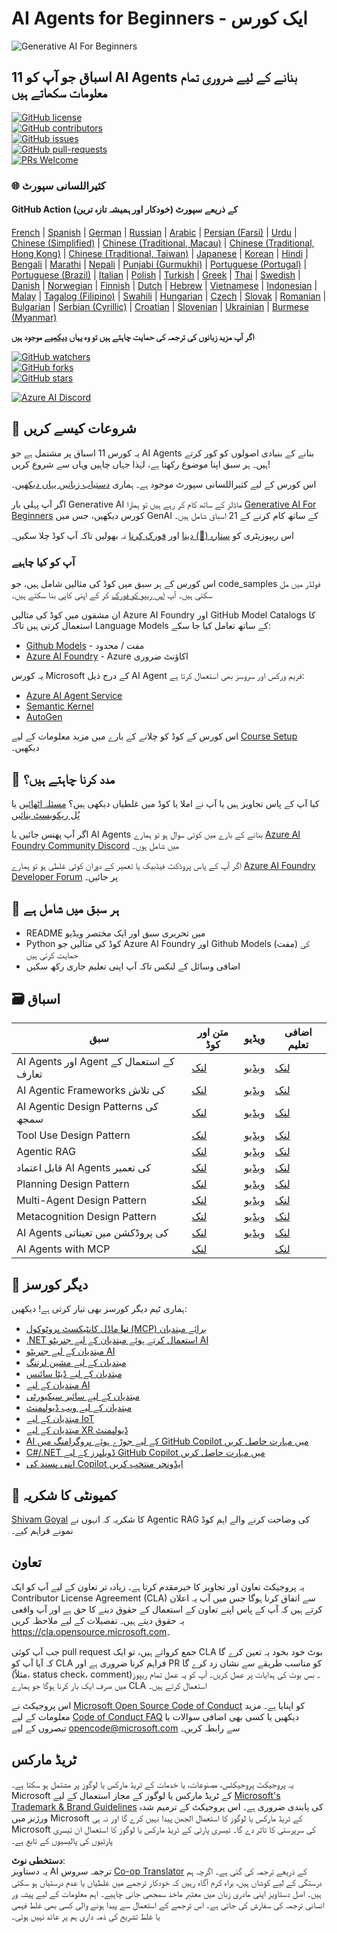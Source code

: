<!--
CO_OP_TRANSLATOR_METADATA:
{
  "original_hash": "6b07046397366e6f6f4524c9ddeba1e1",
  "translation_date": "2025-07-12T14:42:38+00:00",
  "source_file": "README.md",
  "language_code": "ur"
}
-->
# AI Agents for Beginners - ایک کورس

![Generative AI For Beginners](../../translated_images/repo-thumbnail.083b24afed61b6dd27a7fc53798bebe9edf688a41031163a1fca9f61c64d63ec.ur.png)

## 11 اسباق جو آپ کو AI Agents بنانے کے لیے ضروری تمام معلومات سکھاتے ہیں

[![GitHub license](https://img.shields.io/github/license/microsoft/ai-agents-for-beginners.svg)](https://github.com/microsoft/ai-agents-for-beginners/blob/master/LICENSE?WT.mc_id=academic-105485-koreyst)  
[![GitHub contributors](https://img.shields.io/github/contributors/microsoft/ai-agents-for-beginners.svg)](https://GitHub.com/microsoft/ai-agents-for-beginners/graphs/contributors/?WT.mc_id=academic-105485-koreyst)  
[![GitHub issues](https://img.shields.io/github/issues/microsoft/ai-agents-for-beginners.svg)](https://GitHub.com/microsoft/ai-agents-for-beginners/issues/?WT.mc_id=academic-105485-koreyst)  
[![GitHub pull-requests](https://img.shields.io/github/issues-pr/microsoft/ai-agents-for-beginners.svg)](https://GitHub.com/microsoft/ai-agents-for-beginners/pulls/?WT.mc_id=academic-105485-koreyst)  
[![PRs Welcome](https://img.shields.io/badge/PRs-welcome-brightgreen.svg?style=flat-square)](http://makeapullrequest.com?WT.mc_id=academic-105485-koreyst)

### 🌐 کثیراللسانی سپورٹ

#### GitHub Action کے ذریعے سپورٹ (خودکار اور ہمیشہ تازہ ترین)

[French](../fr/README.md) | [Spanish](../es/README.md) | [German](../de/README.md) | [Russian](../ru/README.md) | [Arabic](../ar/README.md) | [Persian (Farsi)](../fa/README.md) | [Urdu](./README.md) | [Chinese (Simplified)](../zh/README.md) | [Chinese (Traditional, Macau)](../mo/README.md) | [Chinese (Traditional, Hong Kong)](../hk/README.md) | [Chinese (Traditional, Taiwan)](../tw/README.md) | [Japanese](../ja/README.md) | [Korean](../ko/README.md) | [Hindi](../hi/README.md) | [Bengali](../bn/README.md) | [Marathi](../mr/README.md) | [Nepali](../ne/README.md) | [Punjabi (Gurmukhi)](../pa/README.md) | [Portuguese (Portugal)](../pt/README.md) | [Portuguese (Brazil)](../br/README.md) | [Italian](../it/README.md) | [Polish](../pl/README.md) | [Turkish](../tr/README.md) | [Greek](../el/README.md) | [Thai](../th/README.md) | [Swedish](../sv/README.md) | [Danish](../da/README.md) | [Norwegian](../no/README.md) | [Finnish](../fi/README.md) | [Dutch](../nl/README.md) | [Hebrew](../he/README.md) | [Vietnamese](../vi/README.md) | [Indonesian](../id/README.md) | [Malay](../ms/README.md) | [Tagalog (Filipino)](../tl/README.md) | [Swahili](../sw/README.md) | [Hungarian](../hu/README.md) | [Czech](../cs/README.md) | [Slovak](../sk/README.md) | [Romanian](../ro/README.md) | [Bulgarian](../bg/README.md) | [Serbian (Cyrillic)](../sr/README.md) | [Croatian](../hr/README.md) | [Slovenian](../sl/README.md) | [Ukrainian](../uk/README.md) | [Burmese (Myanmar)](../my/README.md)

**اگر آپ مزید زبانوں کی ترجمہ کی حمایت چاہتے ہیں تو وہ یہاں [دیکھیے](https://github.com/Azure/co-op-translator/blob/main/getting_started/supported-languages.md) موجود ہیں**

[![GitHub watchers](https://img.shields.io/github/watchers/microsoft/ai-agents-for-beginners.svg?style=social&label=Watch)](https://GitHub.com/microsoft/ai-agents-for-beginners/watchers/?WT.mc_id=academic-105485-koreyst)  
[![GitHub forks](https://img.shields.io/github/forks/microsoft/ai-agents-for-beginners.svg?style=social&label=Fork)](https://GitHub.com/microsoft/ai-agents-for-beginners/network/?WT.mc_id=academic-105485-koreyst)  
[![GitHub stars](https://img.shields.io/github/stars/microsoft/ai-agents-for-beginners.svg?style=social&label=Star)](https://GitHub.com/microsoft/ai-agents-for-beginners/stargazers/?WT.mc_id=academic-105485-koreyst)

[![Azure AI Discord](https://dcbadge.limes.pink/api/server/kzRShWzttr)](https://discord.gg/kzRShWzttr)


## 🌱 شروعات کیسے کریں

یہ کورس 11 اسباق پر مشتمل ہے جو AI Agents بنانے کے بنیادی اصولوں کو کور کرتے ہیں۔ ہر سبق اپنا موضوع رکھتا ہے، لہٰذا جہاں چاہیں وہاں سے شروع کریں!

اس کورس کے لیے کثیراللسانی سپورٹ موجود ہے۔ ہماری [دستیاب زبانیں یہاں دیکھیں](../..)۔

اگر آپ پہلی بار Generative AI ماڈلز کے ساتھ کام کر رہے ہیں تو ہمارا [Generative AI For Beginners](https://aka.ms/genai-beginners) کورس دیکھیں، جس میں GenAI کے ساتھ کام کرنے کے 21 اسباق شامل ہیں۔

اس ریپوزیٹری کو [ستارہ (🌟) دینا](https://docs.github.com/en/get-started/exploring-projects-on-github/saving-repositories-with-stars?WT.mc_id=academic-105485-koreyst) اور [فورک کرنا](https://github.com/microsoft/ai-agents-for-beginners/fork) نہ بھولیں تاکہ آپ کوڈ چلا سکیں۔

### آپ کو کیا چاہیے

اس کورس کے ہر سبق میں کوڈ کی مثالیں شامل ہیں، جو code_samples فولڈر میں مل سکتی ہیں۔ آپ [اس ریپو کو فورک](https://github.com/microsoft/ai-agents-for-beginners/fork) کر کے اپنی کاپی بنا سکتے ہیں۔

ان مشقوں میں کوڈ کی مثالیں Azure AI Foundry اور GitHub Model Catalogs کا استعمال کرتی ہیں تاکہ Language Models کے ساتھ تعامل کیا جا سکے:

- [Github Models](https://aka.ms/ai-agents-beginners/github-models) - مفت / محدود  
- [Azure AI Foundry](https://aka.ms/ai-agents-beginners/ai-foundry) - Azure اکاؤنٹ ضروری

یہ کورس Microsoft کے درج ذیل AI Agent فریم ورکس اور سروسز بھی استعمال کرتا ہے:

- [Azure AI Agent Service](https://aka.ms/ai-agents-beginners/ai-agent-service)  
- [Semantic Kernel](https://aka.ms/ai-agents-beginners/semantic-kernel)  
- [AutoGen](https://aka.ms/ai-agents/autogen)

اس کورس کے کوڈ کو چلانے کے بارے میں مزید معلومات کے لیے [Course Setup](./00-course-setup/README.md) دیکھیں۔

## 🙏 مدد کرنا چاہتے ہیں؟

کیا آپ کے پاس تجاویز ہیں یا آپ نے املا یا کوڈ میں غلطیاں دیکھی ہیں؟ [مسئلہ اٹھائیں](https://github.com/microsoft/ai-agents-for-beginners/issues?WT.mc_id=academic-105485-koreyst) یا [پُل ریکویسٹ بنائیں](https://github.com/microsoft/ai-agents-for-beginners/pulls?WT.mc_id=academic-105485-koreyst)

اگر آپ پھنس جائیں یا AI Agents بنانے کے بارے میں کوئی سوال ہو تو ہمارے [Azure AI Foundry Community Discord](https://discord.gg/kzRShWzttr) میں شامل ہوں۔

اگر آپ کے پاس پروڈکٹ فیڈبیک یا تعمیر کے دوران کوئی غلطی ہو تو ہمارے [Azure AI Foundry Developer Forum](https://aka.ms/azureaifoundry/forum) پر جائیں۔

## 📂 ہر سبق میں شامل ہے

- README میں تحریری سبق اور ایک مختصر ویڈیو  
- Python کوڈ کی مثالیں جو Azure AI Foundry اور Github Models (مفت) کی حمایت کرتی ہیں  
- اضافی وسائل کے لنکس تاکہ آپ اپنی تعلیم جاری رکھ سکیں

## 🗃️ اسباق

| **سبق**                                | **متن اور کوڈ**                                    | **ویڈیو**                                                  | **اضافی تعلیم**                                                                       |
|----------------------------------------|----------------------------------------------------|------------------------------------------------------------|----------------------------------------------------------------------------------------|
| AI Agents اور Agent کے استعمال کے تعارف | [لنک](./01-intro-to-ai-agents/README.md)           | [ویڈیو](https://youtu.be/3zgm60bXmQk?si=z8QygFvYQv-9WtO1)  | [لنک](https://aka.ms/ai-agents-beginners/collection?WT.mc_id=academic-105485-koreyst) |
| AI Agentic Frameworks کی تلاش          | [لنک](./02-explore-agentic-frameworks/README.md)   | [ویڈیو](https://youtu.be/ODwF-EZo_O8?si=Vawth4hzVaHv-u0H)  | [لنک](https://aka.ms/ai-agents-beginners/collection?WT.mc_id=academic-105485-koreyst) |
| AI Agentic Design Patterns کی سمجھ     | [لنک](./03-agentic-design-patterns/README.md)      | [ویڈیو](https://youtu.be/m9lM8qqoOEA?si=BIzHwzstTPL8o9GF)  | [لنک](https://aka.ms/ai-agents-beginners/collection?WT.mc_id=academic-105485-koreyst) |
| Tool Use Design Pattern                 | [لنک](./04-tool-use/README.md)                      | [ویڈیو](https://youtu.be/vieRiPRx-gI?si=2z6O2Xu2cu_Jz46N)  | [لنک](https://aka.ms/ai-agents-beginners/collection?WT.mc_id=academic-105485-koreyst) |
| Agentic RAG                            | [لنک](./05-agentic-rag/README.md)                   | [ویڈیو](https://youtu.be/WcjAARvdL7I?si=gKPWsQpKiIlDH9A3)  | [لنک](https://aka.ms/ai-agents-beginners/collection?WT.mc_id=academic-105485-koreyst) |
| قابل اعتماد AI Agents کی تعمیر         | [لنک](./06-building-trustworthy-agents/README.md)   | [ویڈیو](https://youtu.be/iZKkMEGBCUQ?si=jZjpiMnGFOE9L8OK ) | [لنک](https://aka.ms/ai-agents-beginners/collection?WT.mc_id=academic-105485-koreyst) |
| Planning Design Pattern                 | [لنک](./07-planning-design/README.md)               | [ویڈیو](https://youtu.be/kPfJ2BrBCMY?si=6SC_iv_E5-mzucnC)  | [لنک](https://aka.ms/ai-agents-beginners/collection?WT.mc_id=academic-105485-koreyst) |
| Multi-Agent Design Pattern              | [لنک](./08-multi-agent/README.md)                   | [ویڈیو](https://youtu.be/V6HpE9hZEx0?si=rMgDhEu7wXo2uo6g)  | [لنک](https://aka.ms/ai-agents-beginners/collection?WT.mc_id=academic-105485-koreyst) |
| Metacognition Design Pattern            | [لنک](./09-metacognition/README.md)                 | [ویڈیو](https://youtu.be/His9R6gw6Ec?si=8gck6vvdSNCt6OcF)  | [لنک](https://aka.ms/ai-agents-beginners/collection?WT.mc_id=academic-105485-koreyst) |
| AI Agents کی پروڈکشن میں تعیناتی       | [لنک](./10-ai-agents-production/README.md)          | [ویڈیو](https://youtu.be/l4TP6IyJxmQ?si=31dnhexRo6yLRJDl)  | [لنک](https://aka.ms/ai-agents-beginners/collection?WT.mc_id=academic-105485-koreyst) |
| AI Agents with MCP                     | [لنک](./11-mcp/README.md)                           |                                                            | [لنک](https://aka.ms/mcp-for-beginners)                                               |

## 🎒 دیگر کورسز

ہماری ٹیم دیگر کورسز بھی تیار کرتی ہے! دیکھیں:
- [**نیا** ماڈل کانٹیکسٹ پروٹوکول (MCP) برائے مبتدیان](https://github.com/microsoft/mcp-for-beginners?WT.mc_id=academic-105485-koreyst)
- [.NET استعمال کرتے ہوئے مبتدیان کے لیے جنریٹو AI](https://github.com/microsoft/Generative-AI-for-beginners-dotnet?WT.mc_id=academic-105485-koreyst)
- [مبتدیان کے لیے جنریٹو AI](https://github.com/microsoft/generative-ai-for-beginners?WT.mc_id=academic-105485-koreyst)
- [مبتدیان کے لیے مشین لرننگ](https://aka.ms/ml-beginners?WT.mc_id=academic-105485-koreyst)
- [مبتدیان کے لیے ڈیٹا سائنس](https://aka.ms/datascience-beginners?WT.mc_id=academic-105485-koreyst)
- [مبتدیان کے لیے AI](https://aka.ms/ai-beginners?WT.mc_id=academic-105485-koreyst)
- [مبتدیان کے لیے سائبر سیکیورٹی](https://github.com/microsoft/Security-101??WT.mc_id=academic-96948-sayoung)
- [مبتدیان کے لیے ویب ڈیولپمنٹ](https://aka.ms/webdev-beginners?WT.mc_id=academic-105485-koreyst)
- [مبتدیان کے لیے IoT](https://aka.ms/iot-beginners?WT.mc_id=academic-105485-koreyst)
- [مبتدیان کے لیے XR ڈیولپمنٹ](https://github.com/microsoft/xr-development-for-beginners?WT.mc_id=academic-105485-koreyst)
- [AI کے لیے جوڑے ہوئے پروگرامنگ میں GitHub Copilot میں مہارت حاصل کریں](https://aka.ms/GitHubCopilotAI?WT.mc_id=academic-105485-koreyst)
- [C#/.NET ڈویلپرز کے لیے GitHub Copilot میں مہارت حاصل کریں](https://github.com/microsoft/mastering-github-copilot-for-dotnet-csharp-developers?WT.mc_id=academic-105485-koreyst)
- [اپنی پسند کی Copilot ایڈونچر منتخب کریں](https://github.com/microsoft/CopilotAdventures?WT.mc_id=academic-105485-koreyst)

## 🌟 کمیونٹی کا شکریہ

[Shivam Goyal](https://www.linkedin.com/in/shivam2003/) کا شکریہ کہ انہوں نے Agentic RAG کی وضاحت کرنے والے اہم کوڈ نمونے فراہم کیے۔

## تعاون

یہ پروجیکٹ تعاون اور تجاویز کا خیرمقدم کرتا ہے۔ زیادہ تر تعاون کے لیے آپ کو ایک
Contributor License Agreement (CLA) سے اتفاق کرنا ہوگا جس میں آپ یہ اعلان کرتے ہیں کہ آپ کے پاس
اپنے تعاون کے استعمال کے حقوق دینے کا حق ہے اور آپ واقعی یہ حقوق دیتے ہیں۔ تفصیلات کے لیے ملاحظہ کریں
<https://cla.opensource.microsoft.com>۔

جب آپ کوئی pull request جمع کرواتے ہیں، تو ایک CLA بوٹ خود بخود یہ تعین کرے گا کہ آیا آپ کو CLA فراہم کرنا ضروری ہے اور PR کو مناسب طریقے سے نشان زد کرے گا (مثلاً، status check، comment)۔ بس بوٹ کی ہدایات پر عمل کریں۔ آپ کو یہ عمل تمام ریپوز میں صرف ایک بار کرنا ہوگا جو ہمارے CLA استعمال کرتے ہیں۔

اس پروجیکٹ نے [Microsoft Open Source Code of Conduct](https://opensource.microsoft.com/codeofconduct/) کو اپنایا ہے۔
مزید معلومات کے لیے [Code of Conduct FAQ](https://opensource.microsoft.com/codeofconduct/faq/) دیکھیں یا
کسی بھی اضافی سوالات یا تبصروں کے لیے [opencode@microsoft.com](mailto:opencode@microsoft.com) سے رابطہ کریں۔

## ٹریڈ مارکس

یہ پروجیکٹ پروجیکٹس، مصنوعات، یا خدمات کے ٹریڈ مارکس یا لوگوز پر مشتمل ہو سکتا ہے۔ Microsoft کے
ٹریڈ مارکس یا لوگوز کے مجاز استعمال کے لیے [Microsoft's Trademark & Brand Guidelines](https://www.microsoft.com/legal/intellectualproperty/trademarks/usage/general) کی پابندی ضروری ہے۔
اس پروجیکٹ کے ترمیم شدہ ورژنز میں Microsoft کے ٹریڈ مارکس یا لوگوز کا استعمال الجھن پیدا نہیں کرے گا اور نہ ہی Microsoft کی سرپرستی کا تاثر دے گا۔
تیسری پارٹی کے ٹریڈ مارکس یا لوگوز کا استعمال ان تیسری پارٹیوں کی پالیسیوں کے تابع ہے۔

**دستخطی نوٹ**:  
یہ دستاویز AI ترجمہ سروس [Co-op Translator](https://github.com/Azure/co-op-translator) کے ذریعے ترجمہ کی گئی ہے۔ اگرچہ ہم درستگی کے لیے کوشاں ہیں، براہ کرم آگاہ رہیں کہ خودکار ترجمے میں غلطیاں یا عدم درستیاں ہو سکتی ہیں۔ اصل دستاویز اپنی مادری زبان میں معتبر ماخذ سمجھی جانی چاہیے۔ اہم معلومات کے لیے پیشہ ور انسانی ترجمہ کی سفارش کی جاتی ہے۔ اس ترجمے کے استعمال سے پیدا ہونے والی کسی بھی غلط فہمی یا غلط تشریح کی ذمہ داری ہم پر عائد نہیں ہوتی۔